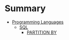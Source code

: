 # Summary

- [Programming Languages](programming-languages/programming-languages.md)
  - [SQL](programming-languages/SQL/SQL.md)
    - [PARTITION BY](programming-languages/SQL/PARTITION-BY.md)



